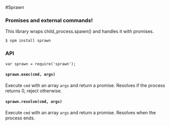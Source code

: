 #Sprawn

### Promises and external commands!

This library wraps child_process.spawn() and handles it with promises.

```
$ npm install sprawn
```

### API

`var sprawn = require('sprawn');`

#### `sprawn.exec(cmd, args)`

Execute `cmd` with an array `args` and return a promise. Resolves if the
process returns 0, reject otherwise.


#### `sprawn.resolve(cmd, args)`

Execute `cmd` with an array `args` and return a promise. Resolves when
the process ends.
